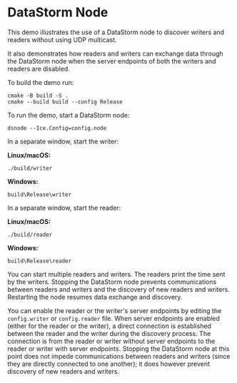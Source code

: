 # DataStorm Node

This demo illustrates the use of a DataStorm node to discover writers and readers without using UDP multicast.

It also demonstrates how readers and writers can exchange data through the DataStorm node when the server endpoints
of both the writers and readers are disabled.

To build the demo run:

```shell
cmake -B build -S .
cmake --build build --config Release
```

To run the demo, start a DataStorm node:

```shell
dsnode --Ice.Config=config.node
```

In a separate window, start the writer:

**Linux/macOS:**

```shell
./build/writer
```

**Windows:**

```shell
build\Release\writer
```

In a separate window, start the reader:

**Linux/macOS:**

```shell
./build/reader
```

**Windows:**

```shell
build\Release\reader
```

You can start multiple readers and writers. The readers print the time sent by the writers. Stopping the DataStorm node
prevents communications between readers and writers and the discovery of new readers and writers. Restarting the node
resumes data exchange and discovery.

You can enable the reader or the writer's server endpoints by editing the `config.writer` or `config.reader` file. When
server endpoints are enabled (either for the reader or the writer), a direct connection is established between the
reader and the writer during the discovery process. The connection is from the reader or writer without server endpoints
to the reader or writer with server endpoints. Stopping the DataStorm node at this point does not impede communications
between readers and writers (since they are directly connected to one another); it does however prevent discovery of new
readers and writers.
